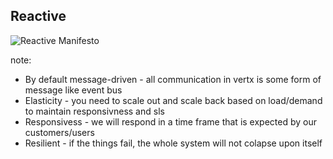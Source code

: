 ## Reactive

![Reactive Manifesto](http://www.reactivemanifesto.org/images/reactive-traits.svg)

note:
- By default message-driven - all communication in vertx is some form of message like event bus
- Elasticity - you need to scale out and scale back based on load/demand to maintain responsivness and sls
- Responsivess - we will respond in a time frame that is expected by our customers/users
- Resilient - if the things fail, the whole system will not colapse upon itself

